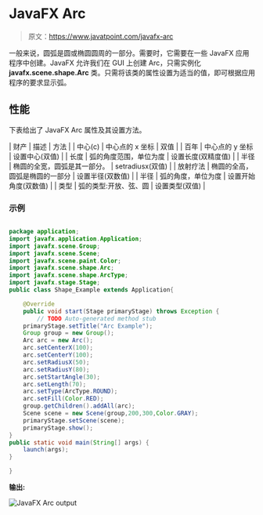# JavaFX Arc

> 原文：<https://www.javatpoint.com/javafx-arc>

一般来说，圆弧是圆或椭圆圆周的一部分。需要时，它需要在一些 JavaFX 应用程序中创建。JavaFX 允许我们在 GUI 上创建 Arc，只需实例化 **javafx.scene.shape.Arc** 类。只需将该类的属性设置为适当的值，即可根据应用程序的要求显示弧。

## 性能

下表给出了 JavaFX Arc 属性及其设置方法。

| 财产 | 描述 | 方法 |
| 中心(c) | 中心点的 x 坐标 | 双值 |
| 百年 | 中心点的 y 坐标 | 设置中心(双值) |
| 长度 | 弧的角度范围，单位为度 | 设置长度(双精度值) |
| 半径 | 椭圆的全宽，圆弧是其一部分。 | setradiusx(双值) |
| 放射疗法 | 椭圆的全高，圆弧是椭圆的一部分 | 设置半径(双数值) |
| 半径 | 弧的角度，单位为度 | 设置开始角度(双数值) |
| 类型 | 弧的类型:开放、弦、圆 | 设置类型(双值) |

### 示例

```java

package application;
import javafx.application.Application;
import javafx.scene.Group;
import javafx.scene.Scene;
import javafx.scene.paint.Color;
import javafx.scene.shape.Arc;
import javafx.scene.shape.ArcType;
import javafx.stage.Stage;
public class Shape_Example extends Application{

	@Override
	public void start(Stage primaryStage) throws Exception {
		// TODO Auto-generated method stub
	primaryStage.setTitle("Arc Example");
	Group group = new Group();
	Arc arc = new Arc();
	arc.setCenterX(100);
	arc.setCenterY(100);
	arc.setRadiusX(50);
	arc.setRadiusY(80);
	arc.setStartAngle(30);
	arc.setLength(70);
	arc.setType(ArcType.ROUND);
	arc.setFill(Color.RED);
	group.getChildren().addAll(arc);
	Scene scene = new Scene(group,200,300,Color.GRAY);
	primaryStage.setScene(scene);
	primaryStage.show();
}
public static void main(String[] args) {
	launch(args);
}

}

```

**输出:**

![JavaFX Arc output](../img/0697ade38658d50d0a5f262919849523.png)